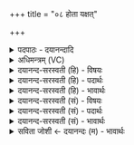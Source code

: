+++
title = "०८ होता यक्षत्"

+++
<details><summary>पदपाठः - दयानन्दादि</summary>

होता॑। य॒क्ष॒त्। ति॒स्रः। दे॒वीः। न। भे॒ष॒जम्। त्रयः॑। त्रि॒धात॑व॒ इति॑ त्रि॒ऽधात॑वः। अ॒पसः॑। इडा॑। सर॑स्वती। भार॑ती। म॒हीः। इन्द्र॑पत्नी॒रितीन्द्र॑ऽपत्नीः। ह॒विष्म॑तीः। व्यन्तु॑। आज्य॑स्य। होतः॑। यज॑। ८।
</details>

<details><summary>अधिमन्त्रम् (VC)</summary>

- इन्द्रो देवता
- बृहदुक्थो गोतम ऋषिः
- निचृज्जगती
- निषादः
</details>

<details><summary>दयानन्द-सरस्वती (हि) - विषयः</summary>

फिर उसी विषय को अगले मन्त्र में कहा है।
</details>

<details><summary>दयानन्द-सरस्वती (हि) - पदार्थः</summary>

पदार्थान्वयभाषाः -  हे (होतः) सुख चाहनेवाले जन ! जैसे (होता) विद्या का देने लेनेवाला अध्यापक (आज्यस्य) प्राप्त होने योग्य पढ़ने-पढ़ाने रूप व्यवहार को (यक्षत्) प्राप्त होवे, जैसे (त्रिधातवः) हाड़, चरबी और वीर्य इन तीन धातुओं के वर्धक (अपसः) कर्मों में चेष्टा करते हुए (त्रयः) अध्यापक, उपदेशक और वैद्य (तिस्रः) तीन (देवीः) सब विद्याओं की प्रकाशिका वाणियों के (न) समान (भेषजम्) औषध को (महीः) बड़ी पूज्य (इडा) प्रशंसा के योग्य (सरस्वती) बहुत विज्ञानवाली और (भारती) सुन्दर विद्या का धारण वा पोषण करनेवाली (हविष्मतीः) विविध विज्ञानों के सहित (इन्द्रपत्नीः) जीवात्मा की स्त्रियों के तुल्य वर्त्तमान वाणी (व्यन्तु) प्राप्त हों, वैसे (यज) उन को सङ्गत कीजिए ॥८ ॥
</details>

<details><summary>दयानन्द-सरस्वती (हि) - भावार्थः</summary>

भावार्थभाषाः -  इस मन्त्र में वाचकलुप्तोपमालङ्कार है। जैसे प्रशंसित विज्ञानवती और उत्तम बुद्धिमती स्त्रियाँ अपने योग्य पतियों को प्राप्त होकर प्रसन्न होती हैं, वैसे अध्यापक, उपदेशक और वैद्य लोग स्तुति, ज्ञान और योगधारणायुक्त तीन प्रकार की वाणियों को प्राप्त होकर आनन्दित होते हैं ॥८ ॥
</details>

<details><summary>दयानन्द-सरस्वती (सं) - विषयः</summary>

पुनस्तमेव विषयमाह ॥
</details>

<details><summary>दयानन्द-सरस्वती (सं) - पदार्थः</summary>

पदार्थान्वयभाषाः -  हे होतर्यथा होताऽऽज्यस्य यक्षत्। यथा त्रिधातवोऽपसस्त्रयस्तिस्रो देवीर्न भेषजं मही इडा सरस्वती भारती च हविष्मतीरिन्द्रपत्नीर्व्यन्तु तथा यज ॥८ ॥
</details>

<details><summary>दयानन्द-सरस्वती (सं) - भावार्थः</summary>

भावार्थभाषाः -  अत्र वाचकलुप्तोपमालङ्कारः। यथा प्रशस्ता विज्ञानवती सुमेधा च स्त्रियः स्वसदृशान् पतीन् प्राप्य मोदन्ते तथाऽध्यापकोपदेशकवैद्या मनुष्याः स्तुतिविज्ञानयोगधारणायुक्तास्त्रिविधा वाचः प्राप्याऽऽनन्दन्ति ॥८ ॥
</details>

<details><summary>सविता जोशी ← दयानन्दः (म) - भावार्थः</summary>

भावार्थभाषाः -  या मंत्रात वाचकलुप्तोपमालंकार आहे. जशा प्रशंसा करण्यास योग्य विज्ञानवेत्त्या बुद्धिमान स्रिया योग्य पती प्राप्त करतात व प्रसन्न होतात तसे अध्यापक, उपदेशक व वैद्य हे (स्तुती, ज्ञान व योगधारणायुक्त अशा) तीन विज्ञानयुक्त वाणींना प्राप्त करून आनंदित होतात.
</details>